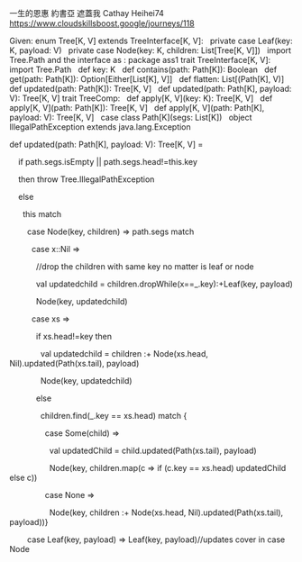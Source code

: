 一生的恩惠
約書亞
遮蓋我
Cathay
Heihei74
https://www.cloudskillsboost.google/journeys/118


Given:
enum Tree[K, V] extends TreeInterface[K, V]:
  private case Leaf(key: K, payload: V)
  private case Node(key: K, children: List[Tree[K, V]])
  import Tree.Path
and the interface as :
package ass1
trait TreeInterface[K, V]:
  import Tree.Path
  def key: K
  def contains(path: Path[K]): Boolean
  def get(path: Path[K]): Option[Either[List[K], V]]
  def flatten: List[(Path[K], V)]
  def updated(path: Path[K]): Tree[K, V]
  def updated(path: Path[K], payload: V): Tree[K, V]
trait TreeComp:
  def apply[K, V](key: K): Tree[K, V]
  def apply[K, V](path: Path[K]): Tree[K, V]
  def apply[K, V](path: Path[K], payload: V): Tree[K, V]
  case class Path[K](segs: List[K])
  object IllegalPathException extends java.lang.Exception





def updated(path: Path[K], payload: V): Tree[K, V] =

    if path.segs.isEmpty || path.segs.head!=this.key

    then throw Tree.IllegalPathException

    else

      this match

        case Node(key, children) => path.segs match

          case x::Nil =>

            //drop the children with same key no matter is leaf or node

            val updatedchild = children.dropWhile(x==_.key):+Leaf(key, payload)

            Node(key, updatedchild)

          case xs =>

            if xs.head!=key then

              val updatedchild = children :+ Node(xs.head, Nil).updated(Path(xs.tail), payload)

              Node(key, updatedchild)

            else

              children.find(_.key == xs.head) match {

                case Some(child) =>

                  val updatedChild = child.updated(Path(xs.tail), payload)

                  Node(key, children.map(c => if (c.key == xs.head) updatedChild else c))

                case None =>

                  Node(key, children :+ Node(xs.head, Nil).updated(Path(xs.tail), payload))}

        case Leaf(key, payload) => Leaf(key, payload)//updates cover in case Node